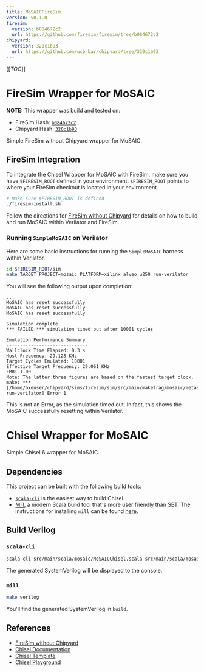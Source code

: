 ```yaml
---
title: MoSAICFireSim
version: v0.1.0
firesim:
  version: b084672c2
  url: https://github.com/firesim/firesim/tree/b084672c2
chipyard:
  version: 320c1b93
  url: https://github.com/ucb-bar/chipyard/tree/320c1b93
---
```


[[_TOC_]]

# FireSim Wrapper for MoSAIC

>>>
**NOTE:** This wrapper was build and tested on:

- FireSim Hash: [`b084672c2`](https://github.com/firesim/firesim/tree/b084672c2)
- Chipyard Hash: [`320c1b93`](https://github.com/ucb-bar/chipyard/tree/320c1b93)

>>>

Simple FireSim without Chipyard wrapper for MoSAIC.

## FireSim Integration

To integrate the Chisel Wrapper for MoSAIC with FireSim, make sure you have `$FIRESIM_ROOT` defined in your environment. `$FIRESIM_ROOT` points to where your FireSim checkout is located in your environment.

```bash
# Make sure $FIRESIM_ROOT is defined
./firesim-install.sh
```

Follow the directions for [FireSim without Chipyard](https://docs.fires.im/en/main/Advanced-Usage/FireSim-without-Chipyard.html) for details on how to build and run MoSAIC within Verilator and FireSim.

### Running `SimpleMoSAIC` on Verilator

Here are some basic instructions for running the `SimpleMoSAIC` harness within Verilator.

```bash
cd $FIRESIM_ROOT/sim
make TARGET_PROJECT=mosaic PLATFORM=xilinx_alveo_u250 run-verilator
```

You will see the following output upon completion:

```text
...
MoSAIC has reset successfully
MoSAIC has reset successfully
MoSAIC has reset successfully

Simulation complete.
*** FAILED *** simulation timed out after 10001 cycles

Emulation Performance Summary
------------------------------
Wallclock Time Elapsed: 0.3 s
Host Frequency: 29.128 KHz
Target Cycles Emulated: 10001
Effective Target Frequency: 29.061 KHz
FMR: 1.00
Note: The latter three figures are based on the fastest target clock.
make: *** [/home/bxeuser/chipyard/sims/firesim/sim/src/main/makefrag/mosaic/metasim.mk:16: run-verilator] Error 1
```

This is not an Error, as the simulation timed out. In fact, this shows the MoSAIC successfully resetting within Verilator.

# Chisel Wrapper for MoSAIC

Simple Chisel 6 wrapper for MoSAIC.

## Dependencies

This project can be built with the following build tools:

- [`scala-cli`](https://scala-cli.virtuslab.org/install) is the easiest way to build Chisel.
- [Mill](https://mill-build.com/), a modern Scala build tool that's more user friendly than SBT. The instructions for installing `mill` can be found [here](https://www.chisel-lang.org/docs/installation#mill).

## Build Verilog

### `scala-cli`

```bash
scala-cli src/main/scala/mosaic/MoSAICChisel.scala src/main/scala/mosaic/MoSAICIO.scala src/main/scala/mosaic/mosaic.scala
```

The generated SystemVerilog will be displayed to the console.

### `mill`

```bash
make verilog
```

You'll find the generated SystemVerilog in `build`.


## References

- [FireSim without Chipyard](https://docs.fires.im/en/main/Advanced-Usage/FireSim-without-Chipyard.html)
- [Chisel Documentation](https://www.chisel-lang.org/docs)
- [Chisel Template](https://github.com/chipsalliance/chisel-template)
- [Chisel Playground](https://github.com/OSCPU/chisel-playground)
